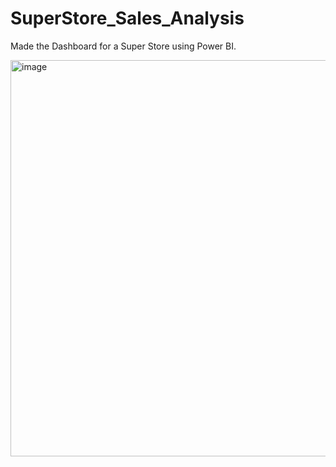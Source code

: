 # SuperStore_Sales_Analysis

Made the Dashboard for a Super Store using Power BI.

<img width="634" alt="image" src="https://github.com/AbhikKabiraj/SuperStore_Sales_Analysis/assets/166109842/52782a2f-1abe-4c73-89d2-94678f85c3dd">
